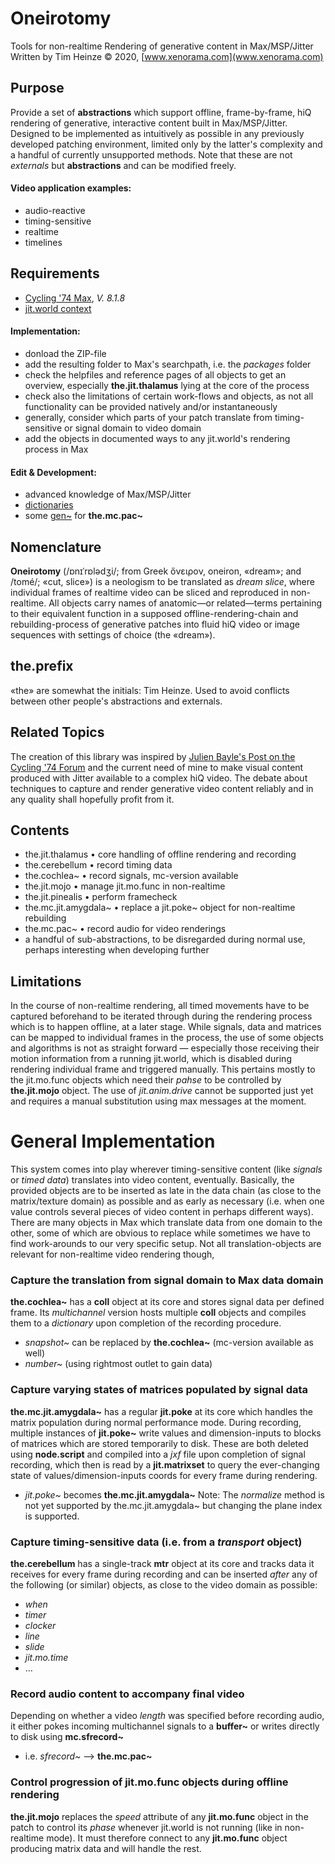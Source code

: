 # Oneirotomy
Tools for non-realtime Rendering of generative content in Max/MSP/Jitter
Written by Tim Heinze © 2020, [www.xenorama.com](www.xenorama.com)

## Purpose
Provide a set of **abstractions** which support offline, frame-by-frame, hiQ rendering of generative, interactive content built in Max/MSP/Jitter. Designed to be implemented as intuitively as possible in any previously developed patching environment, limited only by the latter's complexity and a handful of currently unsupported methods. Note that these are not _externals_ but **abstractions** and can be modified freely.

#### Video application examples:
* audio-reactive
* timing-sensitive
* realtime
* timelines

## Requirements
* [Cycling '74 Max](https://cycling74.com/), _V. 8.1.8_
* [jit.world context](https://docs.cycling74.com/max7/refpages/jit.world)

#### Implementation:
* donload the ZIP-file
* add the resulting folder to Max's searchpath, i.e. the _packages_ folder
* check the helpfiles and reference pages of all objects to get an overview, especially **the.jit.thalamus** lying at the core of the process
* check also the limitations of certain work-flows and objects, as not all functionality can be provided natively and/or instantaneously
* generally, consider which parts of your patch translate from timing-sensitive or signal domain to video domain
* add the objects in documented ways to any jit.world's rendering process in Max

#### Edit & Development:
* advanced knowledge of Max/MSP/Jitter
* [dictionaries](https://docs.cycling74.com/max7/refpages/dict)
* some [gen~](https://docs.cycling74.com/max7/refpages/gen~) for **the.mc.pac~**

## Nomenclature
**Oneirotomy** (/ɒnɪˈrɒlədʒi/; from Greek ὄνειρον, oneiron, «dream»; and /tomé/; «cut, slice») is a neologism to be translated as _dream slice_, where individual frames of realtime video can be sliced and reproduced in non-realtime.
All objects carry names of anatomic—or related—terms pertaining to their equivalent function in a supposed offline-rendering-chain and rebuilding-process of generative patches into fluid hiQ video or image sequences with settings of choice (the «dream»).

## the.prefix
«the» are somewhat the initials: Tim Heinze.
Used to avoid conflicts between other people's abstractions and externals.

## Related Topics
The creation of this library was inspired by [Julien Bayle's Post on the Cycling '74 Forum](https://cycling74.com/forums/offline-rendering-frame-per-frame-and-hiq-video-production-with-max) and the current need of mine to make visual content produced with Jitter available to a complex hiQ video. The debate about techniques to capture and render generative video content reliably and in any quality shall hopefully profit from it.

## Contents
* the.jit.thalamus • core handling of offline rendering and recording
* the.cerebellum • record timing data
* the.cochlea~ • record signals, mc-version available
* the.jit.mojo • manage jit.mo.func in non-realtime
* the.jit.pinealis • perform framecheck
* the.mc.jit.amygdala~ • replace a jit.poke~ object for non-realtime rebuilding
* the.mc.pac~ • record audio for video renderings
* a handful of sub-abstractions, to be disregarded during normal use, perhaps interesting when developing further

## Limitations
In the course of non-realtime rendering, all timed movements have to be captured beforehand to be iterated through during the rendering process which is to happen offline, at a later stage. While signals, data and matrices can be mapped to individual frames in the process, the use of some objects and algorithms is not as straight forward — especially those receiving their motion information from a running jit.world, which is disabled during rendering individual frame and triggered manually. This pertains mostly to the jit.mo.func objects which need their _pahse_ to be controlled by **the.jit.mojo** object. The use of _jit.anim.drive_ cannot be supported just yet and requires a manual substitution using max messages at the moment.

# General Implementation
This system comes into play wherever timing-sensitive content (like _signals_ or _timed data_) translates into video content, eventually. Basically, the provided objects are to be inserted as late in the data chain (as close to the matrix/texture domain) as possible and as early as necessary (i.e. when one value controls several pieces of video content in perhaps different ways).
There are many objects in Max which translate data from one domain to the other, some of which are obvious to replace while sometimes we have to find work-arounds to our very specific setup. Not all translation-objects are relevant for non-realtime video rendering though,

### Capture the translation from signal domain to Max data domain
**the.cochlea~** has a **coll** object at its core and stores signal data per defined frame. Its _multichannel_ version hosts multiple **coll** objects and compiles them to a _dictionary_ upon completion of the recording procedure.
* _snapshot~_ can be replaced by **the.cochlea~** (mc-version available as well)
* _number~_ (using rightmost outlet to gain data)

### Capture varying states of matrices populated by signal data
**the.mc.jit.amygdala~** has a regular **jit.poke** at its core which handles the matrix population during normal performance mode. During recording, multiple instances of **jit.poke~** write values and dimension-inputs to blocks of matrices which are stored temporarily to disk. These are both deleted using **node.script** and compiled into a _jxf_ file upon completion of signal recording, which then is read by a **jit.matrixset** to query the ever-changing state of values/dimension-inputs coords for every frame during rendering.
* _jit.poke~_ becomes **the.mc.jit.amygdala~**
Note: The _normalize_ method is not yet supported by the.mc.jit.amygdala~ but changing the plane index is supported.

### Capture timing-sensitive data (i.e. from a _transport_ object)
**the.cerebellum** has a single-track **mtr** object at its core and tracks data it receives for every frame during recording and can be inserted _after_ any of the following (or similar) objects, as close to the video domain as possible:
* _when_
* _timer_
* _clocker_
* _line_
* _slide_
* _jit.mo.time_
* …

### Record audio content to accompany final video
Depending on whether a video _length_ was specified before recording audio, it either pokes incoming multichannel signals to a **buffer~** or writes directly to disk using **mc.sfrecord~**
* i.e. _sfrecord~_ --> **the.mc.pac~**

### Control progression of **jit.mo.func** objects during offline rendering
**the.jit.mojo** replaces the _speed_ attribute of any **jit.mo.func** object in the patch to control its _phase_ whenever jit.world is not running (like in non-realtime mode). It must therefore connect to any **jit.mo.func** object producing matrix data and will handle the rest.
